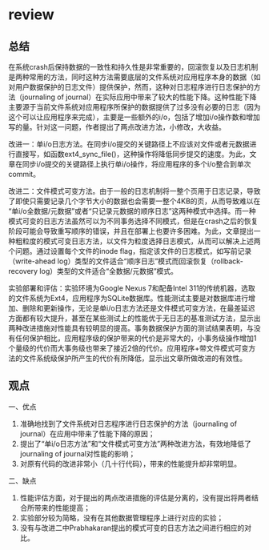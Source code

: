 # review

## 总结

在系统crash后保持数据的一致性和持久性是非常重要的，回滚恢复以及日志机制是两种常用的方法，同时这种方法需要底层的文件系统对应用程序本身的数据（如对用户数据保护的日志文件）提供保护，然而，这种对日志程序进行日志保护的方法（journaling of journal）在实际应用中带来了较大的性能下降。这种性能下降主要源于当前文件系统对应用程序所保护的数据提供了过多没有必要的日志（因为这个可以让应用程序来完成），主要是一些额外的i/o，包括了增加i/o操作数和增加写的量。针对这一问题，作者提出了两点改进方法，小修改，大收益。

改进一：单i/o日志方法。在同步i/o提交的关键路径上不应该对文件或者元数据进行直接写，如函数ext4_sync_file()，这种操作将降低同步提交的速度。为此，文章在同步i/o提交的关键路径上执行单i/o操作，将应用程序的多个i/o整合到单次commit。

改进二：文件模式可变方法。由于一般的日志机制将一整个页用于日志记录，导致了即使只需要记录几个字节大小的数据也会需要一整个4KB的页，从而导致难以在 “单i/o全数据/元数据”或者“只记录元数据的顺序日志”这两种模式中选择。而一种模式可变的日志方法虽然可以为不同事务选择不同模式，但是在crash之后的恢复阶段可能会导致重写顺序的错误，并且在部署上也要许多困难。为此，文章提出一种粗粒度的模式可变日志方法，以文件为粒度选择日志模式，从而可以解决上述两个问题。通过设置每个文件的inode flag，指定该文件的日志模式，如写前记录（write-ahead log）类型的文件适合“顺序日志”模式而回滚恢复（rollback-recovery log）类型的文件适合“全数据/元数据”模式。

实验部署和评估：实验环境为Google Nexus 7和配备Intel 311的传统机器，选取的文件系统为Ext4，应用程序为SQLite数据库。性能测试主要是对数据库进行增加、删除和更新操作，无论是单i/o日志方法还是文件模式可变方法，在最差延迟方面都有较大提升，甚至在某些测试上的性能优于无日志的基准测试方法，显示出两种改进措施对性能具有较明显的提高。事务数据保护方面的测试结果表明，与没有任何保护相比，应用程序级的保护带来的代价是非常大的，小事务级操作增加1个量级的代价而大事务级也带来了接近2倍的代价。应用程序+带文件模式可变方法的文件系统级保护所产生的代价有所降低，显示出文章所做改进的有效性。

## 观点

一、优点

1. 准确地找到了文件系统对日志程序进行日志保护的方法（journaling of journal）在应用中带来了性能下降的原因；
2. 提出了“单i/o日志方法”和“文件模式可变方法”两种改进方法，有效地降低了journaling of journal对性能的影响；
3. 对原有代码的改进非常小（几十行代码），带来的性能提升却非常明显。

二、缺点

1. 性能评估方面，对于提出的两点改进措施的评估是分离的，没有提出将两者结合所带来的性能提高；
2. 实验部分较为简略，没有在其他数据管理程序上进行对应的实验；
3. 没有与改进二中Prabhakaran提出的模式可变的日志方法之间进行相应的对比。

